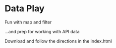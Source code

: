 # Data Play

Fun with map and filter

...and prep for working with API data

Download and follow the directions in the index.html
